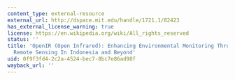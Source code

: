 ```yaml
---
content_type: external-resource
external_url: http://dspace.mit.edu/handle/1721.1/82423
has_external_license_warning: true
license: https://en.wikipedia.org/wiki/All_rights_reserved
status: ''
title: 'OpenIR (Open Infrared): Enhancing Environmental Monitoring Through Accessible
  Remote Sensing In Indonesia and Beyond'
uid: 0f9f3fd4-2c2a-4524-bec7-8bc7e86ad98f
wayback_url: ''
---
```


